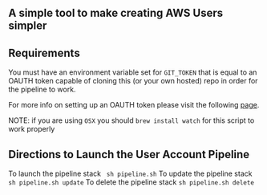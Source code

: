 ## A simple tool to make creating AWS Users simpler

## Requirements
You must have an environment variable set for `GIT_TOKEN` that is equal to an OAUTH token capable of cloning this (or your own hosted) repo in order for the pipeline to work. 

For more info on setting up an OAUTH token please visit the following [page](https://help.github.com/articles/creating-a-personal-access-token-for-the-command-line/).

NOTE: if you are using `OSX` you should `brew install watch` for this script to work properly


## Directions to Launch the User Account Pipeline
To launch the pipeline stack
` sh pipeline.sh`
To update the pipeline stack
`sh pipeline.sh update`
To delete the pipeline stack
`sh pipeline.sh delete`